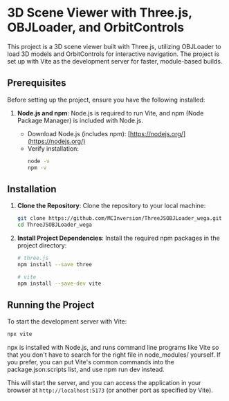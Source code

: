 # 3D Scene Viewer with Three.js, OBJLoader, and OrbitControls

This project is a 3D scene viewer built with Three.js, utilizing OBJLoader to load 3D models and OrbitControls for interactive navigation. The project is set up with Vite as the development server for faster, module-based builds.

## Prerequisites

Before setting up the project, ensure you have the following installed:

1. **Node.js and npm**: Node.js is required to run Vite, and npm (Node Package Manager) is included with Node.js.

   - Download Node.js (includes npm): [https://nodejs.org/](https://nodejs.org/)
   - Verify installation:
     ```bash
     node -v
     npm -v
     ```

## Installation

1. **Clone the Repository**:
   Clone the repository to your local machine:
   ```bash
   git clone https://github.com/MCInversion/ThreeJSOBJLoader_wega.git
   cd ThreeJSOBJLoader_wega
   ```

2. **Install Project Dependencies**:
   Install the required npm packages in the project directory:
   ```bash
   # three.js
   npm install --save three
   
   # vite
   npm install --save-dev vite
   ```

## Running the Project

To start the development server with Vite:

```bash
npx vite
```
npx is installed with Node.js, and runs command line programs like Vite so that you don't have to search for the right file in node_modules/ yourself. If you prefer, you can put Vite's common commands into the package.json:scripts list, and use npm run dev instead.

This will start the server, and you can access the application in your browser at `http://localhost:5173` (or another port as specified by Vite).
